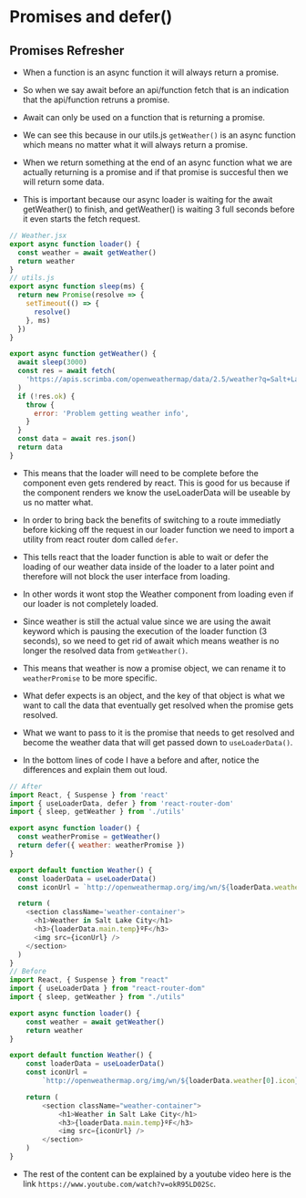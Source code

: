 # Promises and defer()

## Promises Refresher

- When a function is an async function it will always return a promise.

- So when we say await before an api/function fetch that is an indication that the api/function retruns a promise.

- Await can only be used on a function that is returning a promise.

- We can see this because in our utils.js `getWeather()` is an async function which means no matter what it will always return a promise.

- When we return something at the end of an async function what we are actually returning is a promise and if that promise is succesful then we will return some data.

- This is important because our async loader is waiting for the await getWeather() to finish, and getWeather() is waiting 3 full seconds before it even starts the fetch request.

```js
// Weather.jsx
export async function loader() {
  const weather = await getWeather()
  return weather
}
// utils.js
export async function sleep(ms) {
  return new Promise(resolve => {
    setTimeout(() => {
      resolve()
    }, ms)
  })
}

export async function getWeather() {
  await sleep(3000)
  const res = await fetch(
    'https://apis.scrimba.com/openweathermap/data/2.5/weather?q=Salt+Lake+City&units=imperial'
  )
  if (!res.ok) {
    throw {
      error: 'Problem getting weather info',
    }
  }
  const data = await res.json()
  return data
}
```

- This means that the loader will need to be complete before the component even gets rendered by react. This is good for us because if the component renders we know the useLoaderData will be useable by us no matter what.

- In order to bring back the benefits of switching to a route immediatly before kicking off the request in our loader function we need to import a utility from react router dom called `defer`.

- This tells react that the loader function is able to wait or defer the loading of our weather data inside of the loader to a later point and therefore will not block the user interface from loading.

- In other words it wont stop the Weather component from loading even if our loader is not completely loaded.

- Since weather is still the actual value since we are using the await keyword which is pausing the execution of the loader function (3 seconds), so we need to get rid of await which means weather is no longer the resolved data from `getWeather()`.

- This means that weather is now a promise object, we can rename it to `weatherPromise` to be more specific.

- What defer expects is an object, and the key of that object is what we want to call the data that eventually get resolved when the promise gets resolved.

- What we want to pass to it is the promise that needs to get resolved and become the weather data that will get passed down to `useLoaderData()`.

- In the bottom lines of code I have a before and after, notice the differences and explain them out loud.

```js
// After
import React, { Suspense } from 'react'
import { useLoaderData, defer } from 'react-router-dom'
import { sleep, getWeather } from './utils'

export async function loader() {
  const weatherPromise = getWeather()
  return defer({ weather: weatherPromise })
}

export default function Weather() {
  const loaderData = useLoaderData()
  const iconUrl = `http://openweathermap.org/img/wn/${loaderData.weather[0].icon}@2x.png`

  return (
    <section className='weather-container'>
      <h1>Weather in Salt Lake City</h1>
      <h3>{loaderData.main.temp}ºF</h3>
      <img src={iconUrl} />
    </section>
  )
}
// Before
import React, { Suspense } from "react"
import { useLoaderData } from "react-router-dom"
import { sleep, getWeather } from "./utils"

export async function loader() {
    const weather = await getWeather()
    return weather
}

export default function Weather() {
    const loaderData = useLoaderData()
    const iconUrl =
        `http://openweathermap.org/img/wn/${loaderData.weather[0].icon}@2x.png`

    return (
        <section className="weather-container">
            <h1>Weather in Salt Lake City</h1>
            <h3>{loaderData.main.temp}ºF</h3>
            <img src={iconUrl} />
        </section>
    )
}
```

- The rest of the content can be explained by a youtube video here is the link `https://www.youtube.com/watch?v=okR95LD02Sc`.
